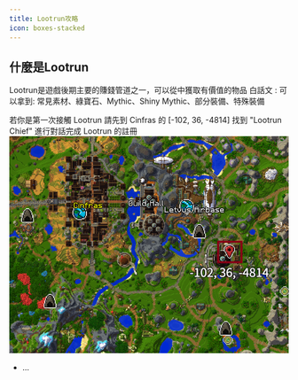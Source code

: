 ```yaml
---
title: Lootrun攻略
icon: boxes-stacked
---
```


## 什麼是Lootrun

Lootrun是遊戲後期主要的賺錢管道之一，可以從中獲取有價值的物品
白話文 : 可以拿到: 常見素材、綠寶石、Mythic、Shiny Mythic、部分裝備、特殊裝備

若你是第一次接觸 Lootrun 請先到 Cinfras 的 [-102, 36, -4814]
找到 "Lootrun Chief" 進行對話完成 Lootrun 的註冊
![Lootrun Chief位置](/lootrunchief.png)

- ...
